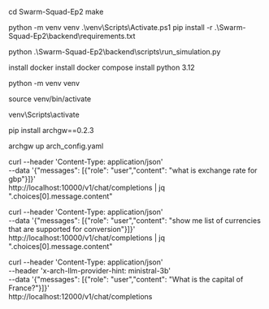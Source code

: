 cd Swarm-Squad-Ep2
make

python -m venv venv
.\venv\Scripts\Activate.ps1
pip install -r .\Swarm-Squad-Ep2\backend\requirements.txt

python .\Swarm-Squad-Ep2\backend\scripts\run_simulation.py

install docker
install docker compose
install python 3.12



python -m venv venv

source venv/bin/activate   

venv\Scripts\activate

pip install archgw==0.2.3


archgw up arch_config.yaml


curl --header 'Content-Type: application/json' \
  --data '{"messages": [{"role": "user","content": "what is exchange rate for gbp"}]}' \
  http://localhost:10000/v1/chat/completions | jq ".choices[0].message.content"

curl --header 'Content-Type: application/json' \
  --data '{"messages": [{"role": "user","content": "show me list of currencies that are supported for conversion"}]}' \
  http://localhost:10000/v1/chat/completions | jq ".choices[0].message.content"





curl --header 'Content-Type: application/json' \
  --header 'x-arch-llm-provider-hint: ministral-3b' \
  --data '{"messages": [{"role": "user","content": "What is the capital of France?"}]}' \
  http://localhost:12000/v1/chat/completions